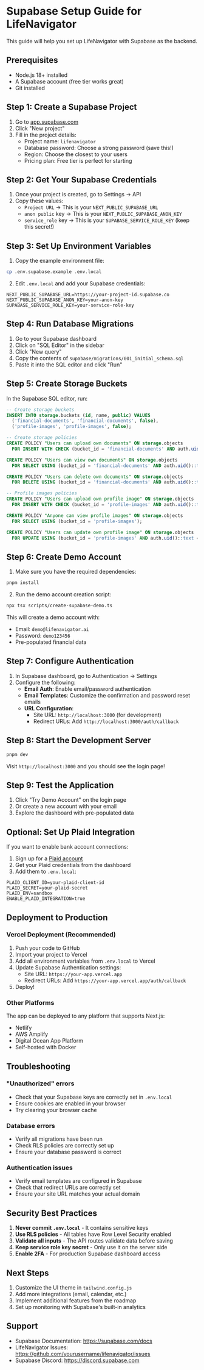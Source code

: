 # Supabase Setup Guide for LifeNavigator

This guide will help you set up LifeNavigator with Supabase as the backend.

## Prerequisites

- Node.js 18+ installed
- A Supabase account (free tier works great)
- Git installed

## Step 1: Create a Supabase Project

1. Go to [app.supabase.com](https://app.supabase.com)
2. Click "New project"
3. Fill in the project details:
   - Project name: `lifenavigator`
   - Database password: Choose a strong password (save this!)
   - Region: Choose the closest to your users
   - Pricing plan: Free tier is perfect for starting

## Step 2: Get Your Supabase Credentials

1. Once your project is created, go to Settings → API
2. Copy these values:
   - `Project URL` → This is your `NEXT_PUBLIC_SUPABASE_URL`
   - `anon public` key → This is your `NEXT_PUBLIC_SUPABASE_ANON_KEY`
   - `service_role` key → This is your `SUPABASE_SERVICE_ROLE_KEY` (keep this secret!)

## Step 3: Set Up Environment Variables

1. Copy the example environment file:
```bash
cp .env.supabase.example .env.local
```

2. Edit `.env.local` and add your Supabase credentials:
```env
NEXT_PUBLIC_SUPABASE_URL=https://your-project-id.supabase.co
NEXT_PUBLIC_SUPABASE_ANON_KEY=your-anon-key
SUPABASE_SERVICE_ROLE_KEY=your-service-role-key
```

## Step 4: Run Database Migrations

1. Go to your Supabase dashboard
2. Click on "SQL Editor" in the sidebar
3. Click "New query"
4. Copy the contents of `supabase/migrations/001_initial_schema.sql`
5. Paste it into the SQL editor and click "Run"

## Step 5: Create Storage Buckets

In the Supabase SQL editor, run:

```sql
-- Create storage buckets
INSERT INTO storage.buckets (id, name, public) VALUES 
  ('financial-documents', 'financial-documents', false),
  ('profile-images', 'profile-images', false);

-- Create storage policies
CREATE POLICY "Users can upload own documents" ON storage.objects
  FOR INSERT WITH CHECK (bucket_id = 'financial-documents' AND auth.uid()::text = (storage.foldername(name))[1]);

CREATE POLICY "Users can view own documents" ON storage.objects
  FOR SELECT USING (bucket_id = 'financial-documents' AND auth.uid()::text = (storage.foldername(name))[1]);

CREATE POLICY "Users can delete own documents" ON storage.objects
  FOR DELETE USING (bucket_id = 'financial-documents' AND auth.uid()::text = (storage.foldername(name))[1]);

-- Profile images policies
CREATE POLICY "Users can upload own profile image" ON storage.objects
  FOR INSERT WITH CHECK (bucket_id = 'profile-images' AND auth.uid()::text = (storage.foldername(name))[1]);

CREATE POLICY "Anyone can view profile images" ON storage.objects
  FOR SELECT USING (bucket_id = 'profile-images');

CREATE POLICY "Users can update own profile image" ON storage.objects
  FOR UPDATE USING (bucket_id = 'profile-images' AND auth.uid()::text = (storage.foldername(name))[1]);
```

## Step 6: Create Demo Account

1. Make sure you have the required dependencies:
```bash
pnpm install
```

2. Run the demo account creation script:
```bash
npx tsx scripts/create-supabase-demo.ts
```

This will create a demo account with:
- Email: `demo@lifenavigator.ai`
- Password: `demo123456`
- Pre-populated financial data

## Step 7: Configure Authentication

1. In Supabase dashboard, go to Authentication → Settings
2. Configure the following:
   - **Email Auth**: Enable email/password authentication
   - **Email Templates**: Customize the confirmation and password reset emails
   - **URL Configuration**:
     - Site URL: `http://localhost:3000` (for development)
     - Redirect URLs: Add `http://localhost:3000/auth/callback`

## Step 8: Start the Development Server

```bash
pnpm dev
```

Visit `http://localhost:3000` and you should see the login page!

## Step 9: Test the Application

1. Click "Try Demo Account" on the login page
2. Or create a new account with your email
3. Explore the dashboard with pre-populated data

## Optional: Set Up Plaid Integration

If you want to enable bank account connections:

1. Sign up for a [Plaid account](https://dashboard.plaid.com/signup)
2. Get your Plaid credentials from the dashboard
3. Add them to `.env.local`:
```env
PLAID_CLIENT_ID=your-plaid-client-id
PLAID_SECRET=your-plaid-secret
PLAID_ENV=sandbox
ENABLE_PLAID_INTEGRATION=true
```

## Deployment to Production

### Vercel Deployment (Recommended)

1. Push your code to GitHub
2. Import your project to Vercel
3. Add all environment variables from `.env.local` to Vercel
4. Update Supabase Authentication settings:
   - Site URL: `https://your-app.vercel.app`
   - Redirect URLs: Add `https://your-app.vercel.app/auth/callback`
5. Deploy!

### Other Platforms

The app can be deployed to any platform that supports Next.js:
- Netlify
- AWS Amplify
- Digital Ocean App Platform
- Self-hosted with Docker

## Troubleshooting

### "Unauthorized" errors
- Check that your Supabase keys are correctly set in `.env.local`
- Ensure cookies are enabled in your browser
- Try clearing your browser cache

### Database errors
- Verify all migrations have been run
- Check RLS policies are correctly set up
- Ensure your database password is correct

### Authentication issues
- Verify email templates are configured in Supabase
- Check that redirect URLs are correctly set
- Ensure your site URL matches your actual domain

## Security Best Practices

1. **Never commit `.env.local`** - It contains sensitive keys
2. **Use RLS policies** - All tables have Row Level Security enabled
3. **Validate all inputs** - The API routes validate data before saving
4. **Keep service role key secret** - Only use it on the server side
5. **Enable 2FA** - For production Supabase dashboard access

## Next Steps

1. Customize the UI theme in `tailwind.config.js`
2. Add more integrations (email, calendar, etc.)
3. Implement additional features from the roadmap
4. Set up monitoring with Supabase's built-in analytics

## Support

- Supabase Documentation: https://supabase.com/docs
- LifeNavigator Issues: https://github.com/yourusername/lifenavigator/issues
- Supabase Discord: https://discord.supabase.com